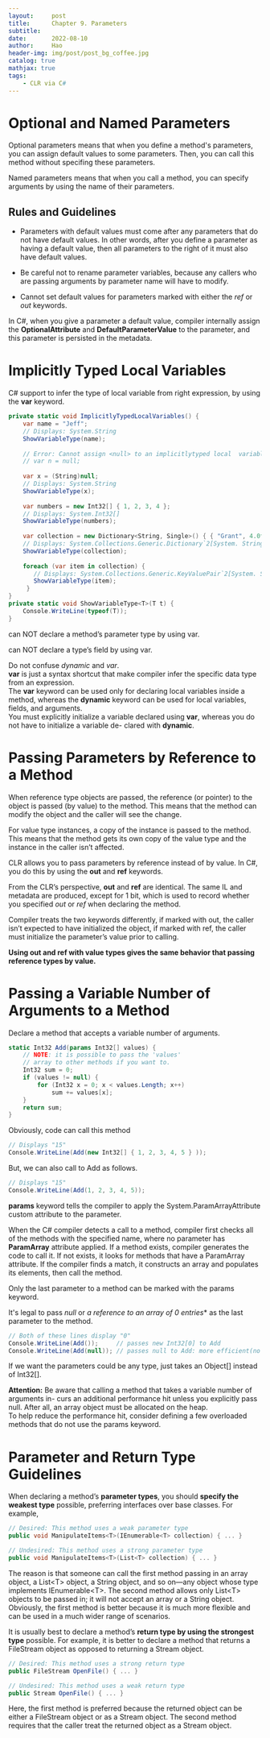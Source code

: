 ```yaml
---
layout:     post
title:      Chapter 9. Parameters
subtitle:   
date:       2022-08-10
author:     Hao
header-img: img/post/post_bg_coffee.jpg
catalog: true
mathjax: true
tags:
    - CLR via C#
---
```


# Optional and Named Parameters

Optional parameters means that when you define a method's parameters, you can assign default values to some parameters. Then, you can call this method without specifing these parameters.

Named parameters means that when you call a method, you can specify arguments by using the name of their parameters.

## Rules and Guidelines

+ Parameters with default values must come after any parameters that do not have default values. In other words, after you define a parameter as having a default value, then all parameters to the right of it must also have default values.

+ Be careful not to rename parameter variables, because any callers who are passing arguments by parameter name will have to modify.

+ Cannot set default values for parameters marked with either the *ref* or *out* keywords.

In C#, when you give a parameter a default value, compiler internally assign the **OptionalAttribute** and **DefaultParameterValue** to the parameter, and this parameter is persisted in the metadata.

# Implicitly Typed Local Variables

C# support to infer the type of local variable from right expression, by using the **var** keyword.
```c#
private static void ImplicitlyTypedLocalVariables() {
    var name = "Jeff";
    // Displays: System.String
    ShowVariableType(name);  
 
    // Error: Cannot assign <null> to an implicitly­typed local  variable
    // var n = null;
 
    var x = (String)null;
    // Displays: System.String
    ShowVariableType(x);  
 
    var numbers = new Int32[] { 1, 2, 3, 4 };
    // Displays: System.Int32[]
    ShowVariableType(numbers); 
 
    var collection = new Dictionary<String, Single>() { { "Grant", 4.0f } };  
    // Displays: System.Collections.Generic.Dictionary`2[System. String,System.Single]
    ShowVariableType(collection);
 
    foreach (var item in collection) {
       // Displays: System.Collections.Generic.KeyValuePair`2[System. String,System.Single]
       ShowVariableType(item);
     } 
}
private static void ShowVariableType<T>(T t) {
    Console.WriteLine(typeof(T));
}
```

can NOT declare a method’s parameter type by using var.

can NOT declare a type’s field by using var.

Do not confuse *dynamic* and *var*. \
**var** is just a syntax shortcut that make compiler infer the specific data type from an expression. \
The **var** keyword can be used only for declaring local variables inside a method, whereas the **dynamic** keyword can be used for local variables, fields, and arguments. \
You must explicitly initialize a variable declared using **var**, whereas you do not have to initialize a variable de- clared with **dynamic**.

# Passing Parameters by Reference to a Method

When reference type objects are passed, the reference (or pointer) to the object is passed (by value) to the method. This means that the method can modify the object and the caller will see the change. 

For value type instances, a copy of the instance is passed to the method. This means that the method gets its own copy of the value type and the instance in the caller isn’t affected.

CLR allows you to pass parameters by reference instead of by value. In C#, you do this by using the **out** and **ref** keywords. 

From the CLR’s perspective, **out** and **ref** are identical. The same IL and metadata are produced, except for 1 bit, which is used to record whether you specified *out* or *ref* when declaring the method. 

Compiler treats the two keywords differently, if marked with out, the caller isn’t expected to have initialized the object, if marked with ref, the caller must initialize the parameter’s value prior to calling.

**Using out and ref with value types gives the same behavior that passing reference types by value.**

# Passing a Variable Number of Arguments to a Method

Declare a method that accepts a variable number of arguments.
```c#
static Int32 Add(params Int32[] values) {
    // NOTE: it is possible to pass the 'values'
    // array to other methods if you want to.
    Int32 sum = 0;
    if (values != null) {
        for (Int32 x = 0; x < values.Length; x++)
            sum += values[x];
    }
    return sum; 
}
```

Obviously, code can call this method
```c#
// Displays "15"
Console.WriteLine(Add(new Int32[] { 1, 2, 3, 4, 5 } ));
```

But, we can also call to Add as follows.
```c#
// Displays "15"
Console.WriteLine(Add(1, 2, 3, 4, 5));
```

**params** keyword tells the compiler to apply the System.ParamArrayAttribute custom attribute to the parameter.

When the C# compiler detects a call to a method, compiler first checks all of the methods with the specified name, where no parameter has **ParamArray** attribute applied. If a method exists, compiler generates the code to call it. If not exists, it looks for methods that have a ParamArray attribute. If the compiler finds a match, it constructs an array and populates its elements, then call the method.

Only the last parameter to a method can be marked with the params keyword.

It's legal to pass *null* or *a reference to an array of 0 entries** as the last parameter to the method.
```c#
// Both of these lines display "0"
Console.WriteLine(Add());     // passes new Int32[0] to Add
Console.WriteLine(Add(null)); // passes null to Add: more efficient(no array allocated)
```

If we want the parameters could be any type, just takes an Object[] instead of Int32[].

**Attention:** Be aware that calling a method that takes a variable number of arguments in- curs an additional performance hit unless you explicitly pass null. After all, an array object must be allocated on the heap. \
To help reduce the performance hit, consider defining a few overloaded methods that do not use the params keyword.

# Parameter and Return Type Guidelines

When declaring a method’s **parameter types**, you should **specify the weakest type** possible, preferring interfaces over base classes. For example, 
```c#
// Desired: This method uses a weak parameter type
public void ManipulateItems<T>(IEnumerable<T> collection) { ... }

// Undesired: This method uses a strong parameter type
public void ManipulateItems<T>(List<T> collection) { ... }
```

The reason is that someone can call the first method passing in an array object, a List\<T> object, a String object, and so on—any object whose type implements IEnumerable\<T>. The second method allows only List\<T> objects to be passed in; it will not accept an array or a String object. \
Obviously, the first method is better because it is much more flexible and can be used in a much wider range of scenarios.

It is usually best to declare a method’s **return type by using the strongest type** possible. For example, it is better to declare a method that returns a FileStream object as opposed to returning a Stream object.
```c#
// Desired: This method uses a strong return type
public FileStream OpenFile() { ... }

// Undesired: This method uses a weak return type
public Stream OpenFile() { ... }
```

Here, the first method is preferred because the returned object can be either a FileStream object or as a Stream object. The second method requires that the caller treat the returned object as a Stream object. 

